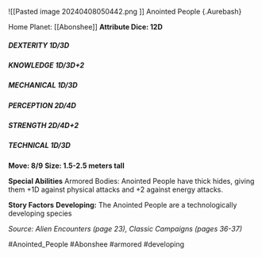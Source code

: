 ![[Pasted image 20240408050442.png ]]
Anointed People {.Aurebash}

Home Planet: [[Abonshee]]
**Attribute Dice: 12D**
##### DEXTERITY 1D/3D
##### KNOWLEDGE 1D/3D+2
##### MECHANICAL 1D/3D
##### PERCEPTION 2D/4D
##### STRENGTH 2D/4D+2
##### TECHNICAL 1D/3D
**Move: 8/9**
**Size: 1.5-2.5 meters tall**

**Special Abilities**
Armored Bodies: Anointed People have thick hides, giving them +1D against physical attacks and +2 against energy attacks.

**Story Factors**
**Developing:** The Anointed People are a technologically developing species 

*Source: Alien Encounters (page 23), Classic Campaigns (pages 36-37)*

#Anointed_People  #Abonshee #armored #developing